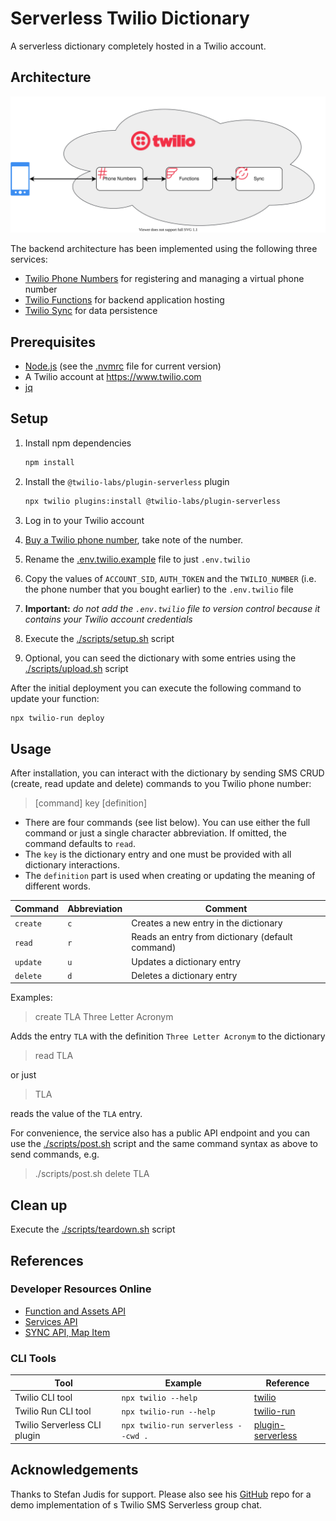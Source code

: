 # Serverless Twilio Dictionary

A serverless dictionary completely hosted in a Twilio account. 


## Architecture

![architecture](architecture.svg)

The backend architecture has been implemented using the following three services:
- [Twilio Phone Numbers](https://www.twilio.com/phone-numbers) for registering and managing a virtual phone number
- [Twilio Functions](https://www.twilio.com/docs/runtime/functions) for backend application hosting 
- [Twilio Sync](https://www.twilio.com/sync) for data persistence 


## Prerequisites

- [Node.js](https://nodejs.org/en/) (see the [.nvmrc](.nvmrc) file for current version)
- A Twilio account at https://www.twilio.com
- [jq](https://stedolan.github.io/jq/)


## Setup

1. Install npm dependencies
    
    ```bash
    npm install
    ```
2. Install the `@twilio-labs/plugin-serverless` plugin

    ```bash
    npx twilio plugins:install @twilio-labs/plugin-serverless
    ```
3. Log in to your Twilio account 
4. [Buy a Twilio phone number](https://support.twilio.com/hc/en-us/articles/223135247-How-to-Search-for-and-Buy-a-Twilio-Phone-Number-from-Console), take note of the number. 
5. Rename the [.env.twilio.example](.env.twilio.example) file to just `.env.twilio`
6. Copy the values of `ACCOUNT_SID`, `AUTH_TOKEN` and the `TWILIO_NUMBER` (i.e. the phone number that you bought earlier) to the `.env.twilio` file
7. **Important:** _do not add the `.env.twilio` file to version control because it contains your Twilio account credentials_  
8. Execute the [./scripts/setup.sh](./scripts/setup.sh) script
9. Optional, you can seed the dictionary with some entries using the [./scripts/upload.sh](./scripts/upload.sh) script

After the initial deployment you can execute the following command to update your function: 
```bash
npx twilio-run deploy
``` 


## Usage

After installation, you can interact with the dictionary by sending SMS CRUD (create, read update and delete) commands to you Twilio phone number:

> [command] key [definition]

- There are four commands (see list below). You can use either the full command or just a single character abbreviation. If omitted, the command defaults to `read`. 
- The `key` is the dictionary entry and one must be provided with all dictionary interactions. 
- The `definition` part is used when creating or updating the meaning of different words. 

| Command   | Abbreviation  | Comment                                           |
| --------- | ------------- | ------------------------------------------------- |
| `create`  | `c`           | Creates a new entry in the dictionary             | 
| `read`    | `r`           | Reads an entry from dictionary (default command)  | 
| `update`  | `u`           | Updates a dictionary entry                        |
| `delete`  | `d`           | Deletes a dictionary entry                        |


Examples:

> create TLA Three Letter Acronym

Adds the entry `TLA` with the definition `Three Letter Acronym` to the dictionary

> read TLA

or just 

> TLA 

reads the value of the `TLA` entry.

For convenience, the service also has a public API endpoint and you can use the [./scripts/post.sh](./scripts/post.sh) script and the same command syntax as above to send commands, e.g.

>  ./scripts/post.sh delete TLA


## Clean up

Execute the [./scripts/teardown.sh](./scripts/teardown.sh) script


## References

### Developer Resources Online 

- [Function and Assets API](https://www.twilio.com/docs/runtime)
- [Services API](https://www.twilio.com/docs/runtime/functions-assets-api/api/service)
- [SYNC API, Map Item](https://www.twilio.com/docs/sync/api/map-item-resource)

### CLI Tools

| Tool                          | Example                               | Reference |
| ----------------------------- | ------------------------------------- | --------- |
| Twilio CLI tool               | `npx twilio --help`                   | [twilio](https://www.twilio.com/docs/twilio-cli/quickstart) |
| Twilio Run CLI tool           | `npx twilio-run --help`               | [twilio-run](https://github.com/twilio-labs/serverless-toolkit/tree/main/packages/twilio-run#twilio-run) |
| Twilio Serverless CLI plugin  | `npx twilio-run serverless --cwd .`   | [plugin-serverless](https://github.com/twilio-labs/plugin-serverless#commands) | 


## Acknowledgements

Thanks to Stefan Judis for support. Please also see his [GitHub](https://github.com/stefanjudis/twilio-serverless-sms-group-chat) repo for a demo implementation of s Twilio SMS Serverless group chat.
